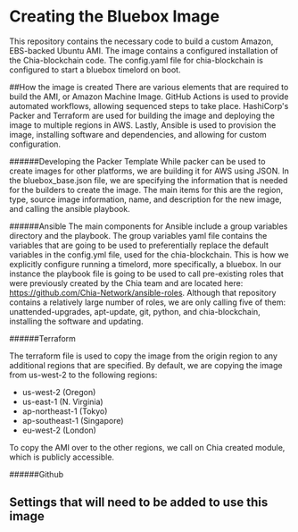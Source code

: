 # Creating the Bluebox Image

This repository contains the necessary code to build a custom Amazon, EBS-backed Ubuntu AMI. 
The image contains a configured installation of the Chia-blockchain code. The config.yaml file for chia-blockchain
is configured to start a bluebox timelord on boot.

##How the image is created
There are various elements that are required to build the AMI, or Amazon Machine Image.
GitHub Actions is used to provide automated workflows, allowing sequenced steps to take place.
HashiCorp's Packer and Terraform are used for building the image and deploying the image
to multiple regions in AWS. Lastly, Ansible is used to provision the image, installing software
and dependencies, and allowing for custom configuration.

######Developing the Packer Template
While packer can be used to create images for other platforms, we are building it for AWS
using JSON. In the bluebox_base.json file, we are specifying the information that is needed
for the builders to create the image. The main items for this are the region, type, source image
information, name, and description for the new image, and calling the ansible playbook.

######Ansible
The main components for Ansible include a group variables directory and the playbook.
The group variables yaml file contains the variables that are going to be used to preferentially replace
the default variables in the config.yml file, used for the chia-blockchain. This is how we 
explicitly configure running a timelord, more specifically, a bluebox. In our instance the 
playbook file is going to be used to call pre-existing roles that were previously created by the
Chia team and are located here: https://github.com/Chia-Network/ansible-roles. Although that repository
contains a relatively large number of roles, we are only calling five of them: unattended-upgrades,
 apt-update, git, python, and chia-blockchain, installing the software and updating.

######Terraform

The terraform file is used to copy the image from the origin region to any additional regions that
are specified. By default, we are copying the image from us-west-2 to the following regions:

- us-west-2 (Oregon)
- us-east-1 (N. Virginia)
- ap-northeast-1 (Tokyo)
- ap-southeast-1 (Singapore)
- eu-west-2 (London)

To copy the AMI over to the other regions, we call on Chia created module, which is publicly accessible.

######Github 
## Settings that will need to be added to use this image



